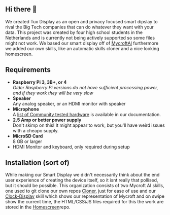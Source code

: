 ## Hi there 👋

We created Tux Display as an open and privacy focused smart dipslay to rival the Big Tech companies that can do whatever they want with your data. 
This project was created by four high school students in the Netherlands and is currently not being actively supported so some files might not work.
We based our smart display off of [MycroftAI](https://mycroft.ai/) furthermore we added our own skills, like an automatic skills cloner and a nice looking homescreen.

## Requirements

* **Raspberry Pi 3, 3B+, or 4**
  <br>_Older Raspberry Pi versions do not have sufficient processing power,
  and if they work they will be very slow_
* **Speaker**
  <br>Any analog speaker, or an HDMI monitor with speaker
* **Microphone**
  <br>A [list of Community tested hardware](https://mycroft-ai.gitbook.io/docs/using-mycroft-ai/get-mycroft/picroft#tested-hardware) is available in our documentation.
* **2.5 Amp or better power supply**
  <br>Don't skimp on this!  It might appear to work, but you'll have weird
  issues with a cheapo supply.
* **MicroSD Card**
  <br>8 GB or larger
* HDMI Monitor and keyboard, only required during setup


## Installation (sort of)

While making our Smart Display we didn't necessarily think about the end user experience of creating the device itself, so it isnt really that pollised, but it should be possible.
This organization consists of two Mycroft AI skills, one used to git clone our own repos [Cloner](https://github.com/Tux-Display/Cloner), just for ease of use and our [Clock-Display](https://github.com/Tux-Display/Clock-Display) skill which shows our representation of Mycroft and on swipe show the current time, the HTML/CSS/JS files required for this the work are stored in the [Homescreen](https://github.com/Tux-Display/Homescreen)repo. 

<!--

**Here are some ideas to get you started:**

🙋‍♀️ A short introduction - what is your organization all about?
🌈 Contribution guidelines - how can the community get involved?
👩‍💻 Useful resources - where can the community find your docs? Is there anything else the community should know?
🍿 Fun facts - what does your team eat for breakfast?
🧙 Remember, you can do mighty things with the power of [Markdown](https://docs.github.com/github/writing-on-github/getting-started-with-writing-and-formatting-on-github/basic-writing-and-formatting-syntax)
-->
